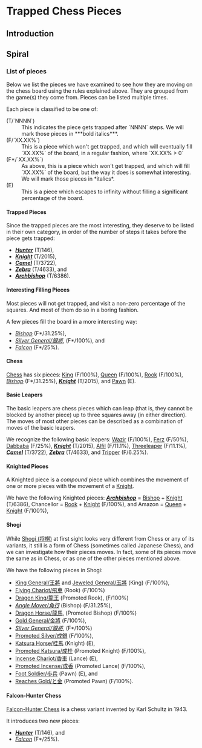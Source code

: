 # Trapped Chess Pieces

## Introduction

## Spiral

### List of pieces

Below we list the pieces we have examined to see how they are moving
on the chess board using the rules explained above. They are grouped
from the game(s) they come from. Pieces can be listed multiple times.

Each piece is classified to be one of:

<dl markdown="1">
<dt>(T/`NNNN`)</dt>
<dd>This indicates the piece gets trapped after `NNNN` steps. We will
    mark those pieces in ***bold italics***.</dd>
<dt>(F/`XX.XX%`)</dt>
<dd>This is a piece which won't get trapped, and which will eventually
    fill `XX.XX%` of the board, in a regular fashion, where `XX.XX% > 0`</dd>
<dt>(F*/`XX.XX%`)</dt>
<dd>As above, this is a piece which won't get trapped, and which will
    fill `XX.XX%` of the board, but the way it does is somewhat
    interesting. We will mark those pieces in *italics*.</dd>
<dt>(E)</dt>
<dd>This is a piece which escapes to infinity without filling a significant
    percentage of the board.</dd>
</dl>

#### Trapped Pieces

Since the trapped pieces are the most interesting, they deserve to be
listed in their own category, in order of the number of steps it takes
before the piece gets trapped:

* [***Hunter***](hunter.html) (T/146),
* [***Knight***](knight.html) (T/2015),
* [***Camel***](camel.html) (T/3722),
* [***Zebra***](zebra.html) (T/4633), and
* [***Archbishop***](archbishop.html) (T/6386).

#### Interesting Filling Pieces

Most pieces will not get trapped, and visit a non-zero percentage
of the squares. And most of them do so in a boring fashion.

A few pieces fill the board in a more interesting way:

* [*Bishop*](bishop.html) (F*/31.25%),
* [*Silver General/&#x9280;&#x5c07;*](silver_general.html), (F*/100%), and
* [*Falcon*](falcon.html) (F*/25%).

#### Chess

[Chess](#wiki) has six pieces:
[King](king.html) (F/100%),
[Queen](queen.html) (F/100%),
[Rook](rook.html) (F/100%),
[*Bishop*](bishop.html) (F*/31.25%),
[***Knight***](knight.html) (T/2015), and
[Pawn](pawn.html) (E).

#### Basic Leapers

The basic leapers are chess pieces which can leap (that is, they cannot
be blocked by another piece) up to three squares away (in either direction).
The moves of most other pieces can be described as a combination of
moves of the basic leapers.

We recognize the following basic leapers:
[Wazir](wazir.html) (F/100%),
[Ferz](ferz.html) (F/50%),
[Dabbaba](dabbaba.html) (F/25%),
[***Knight***](knight.html) (T/2015),
[Alfil](alfil.html) (F/11.1%),
[Threeleaper](threeleaper.html) (F/11.1%),
[***Camel***](camel.html) (T/3722),
[***Zebra***](zebra.html) (T/4633), and
[Tripper](tripper.html) (F/6.25%).

#### Knighted Pieces

A Knighted piece is a *compound* piece which combines the movement 
of one or more pieces with the movement of a [Knight](knight.html).

We have the following Knighted pieces:
[***Archbishop***](archbishop.html) =
[Bishop](bishop.html) + [Knight](knight.html) (T/6386),
Chancellor =
[Rook](rook.html) + [Knight](knight.html) (F/100%), and
Amazon =
[Queen](queen.html) + [Knight](knight.html) (F/100%),

#### Shogi

While [Shogi (&#x5c06;&#x68cb;)](#wiki:Shogi) at first sight looks
very different from Chess or any of its variants, it still
is a form of Chess (sometimes called Japanese Chess), and
we can investigate how their pieces moves. In fact, some of
its pieces move the same as in Chess, or as one of the other
pieces mentioned above.

We have the following pieces in Shogi:

* [King General/&#x738b;&#x5c07;](king.html?piece=king_general) and
  [Jeweled General/&#x7389;&#x5c07;](king.html?piece=jeweled_general)
  (King) (F/100%),
* [Flying Chariot/&#x98db;&#x8eca;](rook.html?piece=flying_chariot)
  (Rook) (F/100%)
* [Dragon King/&#x9f8d;&#x738b;](dragon_king.html) (Promoted Rook), (F/100%)
* [*Angle Mover/&#x89d2;&#x884c;*](bishop.html?piece=angle_mover)
  (Bishop) (F/31.25%),
* [Dragon Horse/&#x9f8d;&#x99ac;](dragon_horse.html), (Promoted Bishop) (F/100%)
* [Gold General/&#x91d1;&#x5c07;](gold_general.html) (F/100%),
* [*Silver General/&#x9280;&#x5c07;*](silver_general.html), (F*/100%)
* [Promoted Silver/&#x6210;&#x9280;](gold_general.html?piece=promoted_silver)
  (F/100%),
* [Katsura Horse/&#x6842;&#x99ac;](katsura_horse.html) (Knight) (E),
* [Promoted Katsura/&#x6210;&#x6842;](gold_general.html?piece=promoted_katsura)
  (Promoted Knight) (F/100%),
* [Incense Chariot/&#x9999;&#x8eca;](incense_chariot.html) (Lance) (E),
* [Promoted Incense/&#x6210;&#x9999;](gold_general.html?piece=promoted_incense)
  (Promoted Lance) (F/100%),
* [Foot Soldier/&#x6b69;&#x5175;](pawn.html?piece=foot_soldier) (Pawn) (E), and
* [Reaches Gold/&#x3068;&#x91d1;](gold_general.html?piece=promoted_pawn)
  (Promoted Pawn) (F/100%).


#### Falcon-Hunter Chess

[Falcon-Hunter Chess](#wiki:Falcon-hunter_chess) is a chess variant
invented by Karl Schultz in 1943.

It introduces two new pieces:

* [***Hunter***](hunter.html) (T/146), and
* [*Falcon*](falcon.html) (F*/25%).
